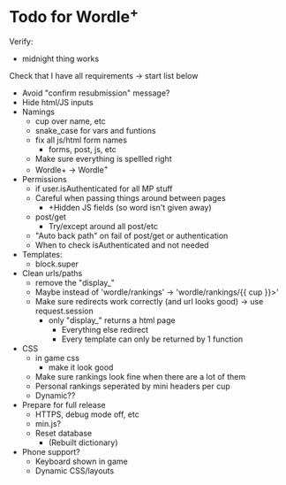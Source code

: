 # Todo for Wordle<sup>+</sup>

Verify:
- midnight thing works

Check that I have all requirements -> start list below


- Avoid "confirm resubmission" message?
- Hide html/JS inputs
- Namings
    - cup over name, etc
    - snake_case for vars and funtions
    - fix all js/html form names
        - forms, post, js, etc
    - Make sure everything is spellled right
    - Wordle+ -> Wordle<sup>+</sup>
- Permissions
    - if user.isAuthenticated for all MP stuff
    - Careful when passing things around between pages
        - +Hidden JS fields (so word isn't given away)
    - post/get
        - Try/except around all post/etc
    - "Auto back path" on fail of post/get or authentication
    - When to check isAuthenticated and not needed
- Templates:
    - block.super
- Clean urls/paths
    - remove the "display_"
    - Maybe instead of 'wordle/rankings' -> 'wordle/rankings/{{ cup }}>'
    - Make sure redirects work correctly (and url looks good) -> use request.session
        - only "display_" returns a html page
            - Everything else redirect
            - Every template can only be returned by 1 function
- CSS
    - in game css
        - make it look good
    - Make sure rankings look fine when there are a lot of them
    - Personal rankings seperated by mini headers per cup
    - Dynamic??
- Prepare for full release
    - HTTPS, debug mode off, etc
    - min.js?
    - Reset database
        - (Rebuilt dictionary)
- Phone support?
    - Keyboard shown in game
    - Dynamic CSS/layouts